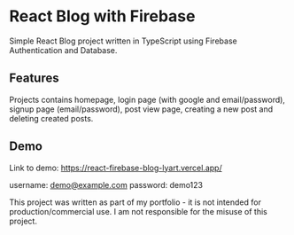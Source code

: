 # React Blog with Firebase

Simple React Blog project written in TypeScript using Firebase Authentication and Database.

## Features

Projects contains homepage, login page (with google and email/password), signup page (email/password), post view page, creating a new post and deleting created posts.

## Demo

Link to demo: https://react-firebase-blog-lyart.vercel.app/

username: demo@example.com
password: demo123

This project was written as part of my portfolio - it is not intended for production/commercial use. I am not responsible for the misuse of this project.
